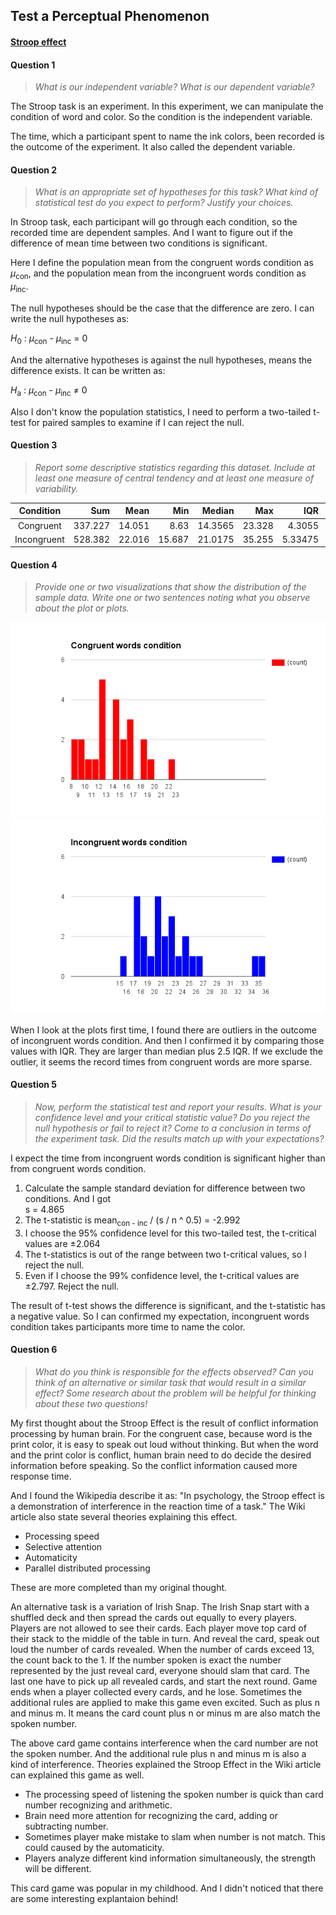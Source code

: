 ## Test a Perceptual Phenomenon

#### [Stroop effect](https://en.wikipedia.org/wiki/Stroop_effect)

#### Question 1

> *What is our independent variable? What is our dependent variable?*

The Stroop task is an experiment. In this experiment, we can manipulate the condition of word and color.
So the condition is the independent variable.

The time, which a participant spent to name the ink colors, been recorded is the outcome of the experiment.
It also called the dependent variable.

#### Question 2

> *What is an appropriate set of hypotheses for this task?
> What kind of statistical test do you expect to perform? Justify your choices.*

In Stroop task, each participant will go through each condition, so the recorded time are dependent samples.
And I want to figure out if the difference of mean time between two conditions is significant.

Here I define the population mean from the congruent words condition as *μ*<sub>con</sub>,
and the population mean from the incongruent words condition as *μ*<sub>inc</sub>.

The null hypotheses should be the case that the difference are zero. I can write the null hypotheses as: 

*H*<sub>0</sub> : *μ*<sub>con</sub> - *μ*<sub>inc</sub> = 0

And the alternative hypotheses is against the null hypotheses, means the difference exists.
It can be written as:

*H*<sub>a</sub> : *μ*<sub>con</sub> - *μ*<sub>inc</sub> ≠ 0

Also I don't know the population statistics,
I need to perform a two-tailed t-test for paired samples to examine if I can reject the null.

#### Question 3

> *Report some descriptive statistics regarding this dataset.
> Include at least one measure of central tendency and at least one measure of variability.*

| Condition | Sum | Mean | Min | Median | Max | IQR |  SD  |
| :-------: | --: | ---: | --: | -----: | --: | --: | ---: |
|   Congruent | 337.227 | 14.051 |  8.63  | 14.3565 | 23.328 | 4.3055  | 3.484 |
| Incongruent | 528.382 | 22.016 | 15.687 | 21.0175 | 35.255 | 5.33475 | 4.696 |

#### Question 4

> *Provide one or two visualizations that show the distribution of the sample data.
> Write one or two sentences noting what you observe about the plot or plots.*

![](congruent_dist.png)
![](incongruent_dist.png)

When I look at the plots first time, I found there are outliers in the outcome of incongruent words condition.
And then I confirmed it by comparing those values with IQR. They are larger than median plus 2.5 IQR.
If we exclude the outlier, it seems the record times from congruent words are more sparse.

#### Question 5

> *Now, perform the statistical test and report your results.
> What is your confidence level and your critical statistic value?
> Do you reject the null hypothesis or fail to reject it?
> Come to a conclusion in terms of the experiment task.
> Did the results match up with your expectations?*

I expect the time from incongruent words condition is significant higher than from congruent words condition.

1. Calculate the sample standard deviation for difference between two conditions. And I got<br>
   s = 4.865
2. The t-statistic is mean<sub>con - inc</sub> / (s / n ^ 0.5) = -2.992 
3. I choose the 95% confidence level for this two-tailed test, the t-critical values are ±2.064
4. The t-statistics is out of the range between two t-critical values, so I reject the null.
5. Even if I choose the 99% confidence level, the t-critical values are ±2.797. Reject the null.

The result of t-test shows the difference is significant, and the t-statistic has a negative value.
So I can confirmed my expectation, incongruent words condition takes participants more time to name the color.

#### Question 6

> *What do you think is responsible for the effects observed?
> Can you think of an alternative or similar task that would result in a similar effect?
> Some research about the problem will be helpful for thinking about these two questions!*

My first thought about the Stroop Effect is the result of conflict information processing by human brain.
For the congruent case, because word is the print color, it is easy to speak out loud without thinking.
But when the word and the print color is conflict, human brain need to do decide the desired information before speaking.
So the conflict information caused more response time.

And I found the Wikipedia describe it as: "In psychology, the Stroop effect is a demonstration of interference in the reaction time of a task."
The Wiki article also state several theories explaining this effect.

- Processing speed
- Selective attention
- Automaticity
- Parallel distributed processing

These are more completed than my original thought.

An alternative task is a variation of Irish Snap.
The Irish Snap start with a shuffled deck and then spread the cards out equally to every players.
Players are not allowed to see their cards.
Each player move top card of their stack to the middle of the table in turn.
And reveal the card, speak out loud the number of cards revealed.
When the number of cards exceed 13, the count back to the 1.
If the number spoken is exact the number represented by the just reveal card, everyone should slam that card.
The last one have to pick up all revealed cards, and start the next round.
Game ends when a player collected every cards, and he lose.
Sometimes the additional rules are applied to make this game even excited.
Such as plus n and minus m.
It means the card count plus n or minus m are also match the spoken number.

The above card game contains interference when the card number are not the spoken number.
And the additional rule plus n and minus m is also a kind of interference.
Theories explained the Stroop Effect in the Wiki article can explained this game as well.

- The processing speed of listening the spoken number is quick than card number recognizing and arithmetic.
- Brain need more attention for recognizing the card, adding or subtracting number.
- Sometimes player make mistake to slam when number is not match. This could caused by the automaticity.
- Players analyze different kind information simultaneously, the strength will be different.

This card game was popular in my childhood.
And I didn't noticed that there are some interesting explantaion behind!